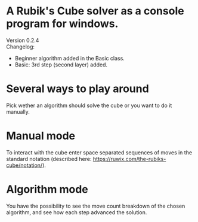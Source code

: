 # A Rubik's Cube solver as a console program for windows.
Version 0.2.4\
Changelog:
- Beginner algorithm added in the Basic class.
- Basic: 3rd step (second layer) added.

# Several ways to play around
Pick wether an algorithm should solve the cube or you want to do it manually.

# Manual mode
To interact with the cube enter space separated sequences of moves in the standard notation (described here: https://ruwix.com/the-rubiks-cube/notation/).

# Algorithm mode
You have the possibility to see the move count breakdown of the chosen algorithm, and see how each step advanced the solution.
